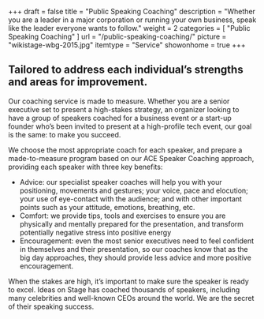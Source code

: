 +++
draft 			= false
title 			= "Public Speaking Coaching"
description		= "Whether you are a leader in a major corporation or running your own business, speak like the leader everyone wants to follow."
weight			= 2
categories		= [ "Public Speaking Coaching" ]
url	 			= "/public-speaking-coaching/"
picture	 		= "wikistage-wbg-2015.jpg"
itemtype		= "Service"
showonhome		= true
+++

## Tailored to address each individual’s strengths and areas for improvement. 

Our coaching service is made to measure. Whether you are a senior executive set to present a high-stakes strategy, an organizer looking to have a group of speakers coached for a business event or a start-up founder who’s been invited to present at a high-profile tech event, our goal is the same: to make you succeed.

We choose the most appropriate coach for each speaker, and prepare a made-to-measure program based on our ACE Speaker Coaching approach, providing each speaker with three key benefits:

* Advice: our specialist speaker coaches will help you with your positioning, movements and gestures; your voice, pace and elocution; your use of eye-contact with the audience; and with other important points such as your attitude, emotions, breathing, etc.
* Comfort: we provide tips, tools and exercises to ensure you are physically and mentally prepared for the presentation, and transform potentially negative stress into positive energy
* Encouragement: even the most senior executives need to feel confident in themselves and their presentation, so our coaches know that as the big day approaches, they should provide less advice and more positive encouragement.

When the stakes are high, it’s important to make sure the speaker is ready to excel. Ideas on Stage has coached thousands of speakers, including many celebrities and well-known CEOs around the world. We are the secret of their speaking success.